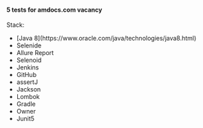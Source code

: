 <h4>5 tests for amdocs.com vacancy</h4>
Stack:
<ul>
<li>[Java 8](https://www.oracle.com/java/technologies/java8.html)</li>
<li>Selenide</li>
<li>Allure Report</li>
<li>Selenoid</li>
<li>Jenkins</li>
<li>GitHub</li>
<li>assertJ</li>
<li>Jackson</li>
<li>Lombok</li>
<li>Gradle</li>
<li>Owner</li>
<li>Junit5</li>
</ul>
